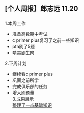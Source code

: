 ## [个人周报】郎志远 11.20
### 
1.本周工作
  
- 准备高数期中考试 
- c primer pius复习了之前一些知识 
- pta刷了5题  
- 啃美剧生肉  

2.下周计划 
 
-  继续看c primer plus  
- 巩固之前所学 
- 完成俱乐部的任务   
- 增大刷题量  
3.成果展示  
[整理了一点基础知识](https://blog.csdn.net/super__lzy/article/details/84262644)
